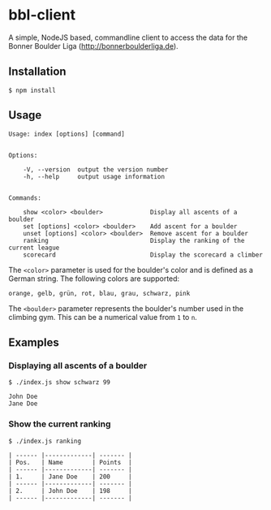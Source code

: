 # bbl-client

A simple, NodeJS based, commandline client to access the data for the Bonner Boulder Liga (http://bonnerboulderliga.de).

## Installation

    $ npm install

## Usage

    Usage: index [options] [command]


    Options:

        -V, --version  output the version number
        -h, --help     output usage information


    Commands:

        show <color> <boulder>             Display all ascents of a boulder
        set [options] <color> <boulder>    Add ascent for a boulder
        unset [options] <color> <boulder>  Remove ascent for a boulder
        ranking                            Display the ranking of the current league
        scorecard                          Display the scorecard a climber

The `<color>` parameter is used for the boulder's color and is defined as a German string. The following colors are supported:

`orange, gelb, grün, rot, blau, grau, schwarz, pink`

The `<boulder>` parameter represents the boulder's number used in the climbing gym. This can be a numerical value from `1` to `n`.

## Examples

### Displaying all ascents of a boulder

    $ ./index.js show schwarz 99

    John Doe
    Jane Doe

### Show the current ranking

    $ ./index.js ranking

    | ------ |-------------| ------- |
    | Pos.   | Name        | Points  |
    | ------ |-------------| ------- |
    | 1.     | Jane Doe    | 200     |   
    | ------ |-------------| ------- |
    | 2.     | John Doe    | 198     |
    | ------ |-------------| ------- |
